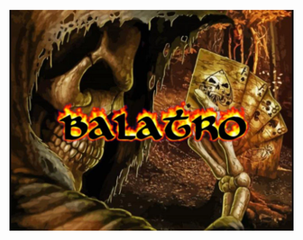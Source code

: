 ![A skeleton holding four cards with the text Balatro in flames centered](https://raw.githubusercontent.com/aveeryy/.github/refs/heads/main/profile/balatro.webp)
